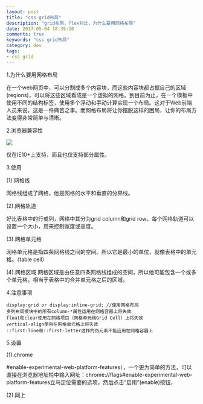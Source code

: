 ```yaml
---
layout: post
title: "css grid布局"
description: "grid布局，flex对比，为什么要用网格布局"
date: 2017-05-04 18:39:18
comments: true
keywords: "css grid布局"
category: dev
tags:
- css grid
---
```


1.为什么要用网格布局

在一个web网页中，可以分割成多个内容块，而这些内容块都占据自己的区域(regions)，可以将这些区域看成是一个虚拟的网格。到目前为止，在一个模板中使用不同的结构标签，使用多个浮动和手动计算实现一个布局。这对于Web前端人员来说，这是一件痛苦之事。而网格布局将让你摆脱这样的困局，让你的布局方法变得非常简单与清晰。

2.浏览器兼容性

<img src="images/css-grid.png">

仅在IE10+上支持，而且也仅支持部分属性。

3.使用

(1).网格线

网格线组成了网格，他是网格的水平和垂直的分界线。

(2).网格轨道

好比表格中的行或列，网格中其分为grid column和grid row。每个网格轨道可以设置一个大小，用来控制宽度或高度。

(3).网格单元格

网格单元格是指四条网格线之间的空间。所以它是最小的单位，就像表格中的单元格。（table cell）

(4).网格区域
网格区域是由任意四条网格线组成的空间，所以他可能包含一个或多个单元格。相当于表格中的合并单元格之后的区域。

4.注意事项

    display:grid or display:inline-grid; //使用网格布局
    多列布局模块中的所有column-*属性运用在网格容器上将失效
    float和clear使用在网格项目（网格单元格Grid Cell）上将失效
    vertical-align使用在网格单元格上将失效
    ::first-line和::first-letter这样的伪元素不能应用在网格容器上
    
5.设置

(1).chrome

#enable-experimental-web-platform-features），一个更为简单的方法，可以直接在浏览器地址栏中输入网址：chrome://flags#enable-experimental-web-platform-features立马定位需要的选项，然后点击“启用”(enable)按钮，

(2).同上